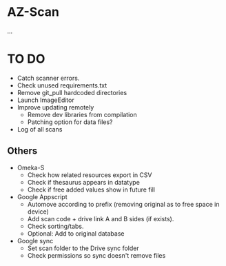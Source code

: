 # AZ-Scan

...

# TO DO
- Catch scanner errors.
- Check unused requirements.txt
- Remove git_pull hardcoded directories
- Launch ImageEditor
- Improve updating remotely
    - Remove dev libraries from compilation
    - Patching option for data files?
- Log of all scans

## Others
- Omeka-S
    - Check how related resources export in CSV
    - Check if thesaurus appears in datatype
    - Check if free added values show in future fill
- Google Appscript
    - Automove according to prefix (removing original as to free space in device)
    - Add scan code + drive link A and B sides (if exists).
    - Check sorting/tabs.
    - Optional: Add to original database
- Google sync
    - Set scan folder to the Drive sync folder
    - Check permissions so sync doesn't remove files